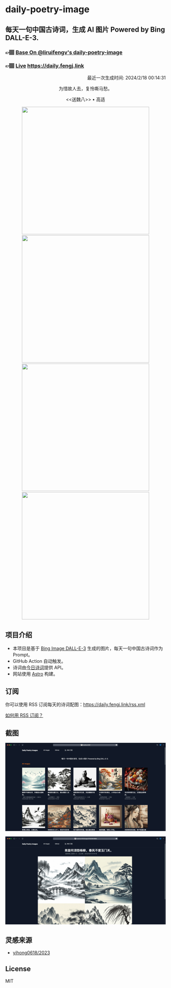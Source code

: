 
# daily-poetry-image

## 每天一句中国古诗词，生成 AI 图片 Powered by Bing DALL-E-3.

### 👉🏽 [Base On @liruifengv's daily-poetry-image](https://github.com/liruifengv/daily-poetry-image)

### 👉🏽 [Live](https://daily.fengj.link) https://daily.fengj.link

<p align="right">
  最近一次生成时间: 2024/2/18 00:14:31
</p>
<p align="center">
为惜故人去，复怜嘶马愁。
</p>
<p align="center">
<<送魏八>> • 高适
</p>
<p align="center">
<img src="https://tse2.mm.bing.net/th/id/OIG2.0bT8A3PNHcWXTrY3r5TO" height="400" width="400" />
<img src="https://tse2.mm.bing.net/th/id/OIG2.OICMS_apME0f95wEdBve" height="400" width="400" />
<img src="https://tse4.mm.bing.net/th/id/OIG2.3dNjYzkNGdx9yvxZhXvh" height="400" width="400" />
<img src="https://tse3.mm.bing.net/th/id/OIG2.T270G6nxAwyuK1QT0h6v" height="400" width="400" />
</p>

## 项目介绍

-   本项目是基于 [Bing Image DALL-E-3](https://www.bing.com/images/create) 生成的图片，每天一句中国古诗词作为 Prompt。
-   GitHub Action 自动触发。
-   诗词由[今日诗词](https://www.jinrishici.com/)提供 API。
-   网站使用 [Astro](https://astro.build) 构建。

## 订阅

你可以使用 RSS 订阅每天的诗词配图：https://daily.fengj.link/rss.xml

[如何用 RSS 订阅？](https://zhuanlan.zhihu.com/p/55026716)

## 截图

![图片列表](./screenshots/Snipaste_2023-12-28_21-00-26.png)

![图片详情](./screenshots/Snipaste_2023-12-28_21-00-53.png)

## 灵感来源

-   [yihong0618/2023](https://github.com/yihong0618/2023)

## License

MIT
